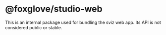 # @foxglove/studio-web

This is an internal package used for bundling the sviz web app. Its API is not considered public or stable.
